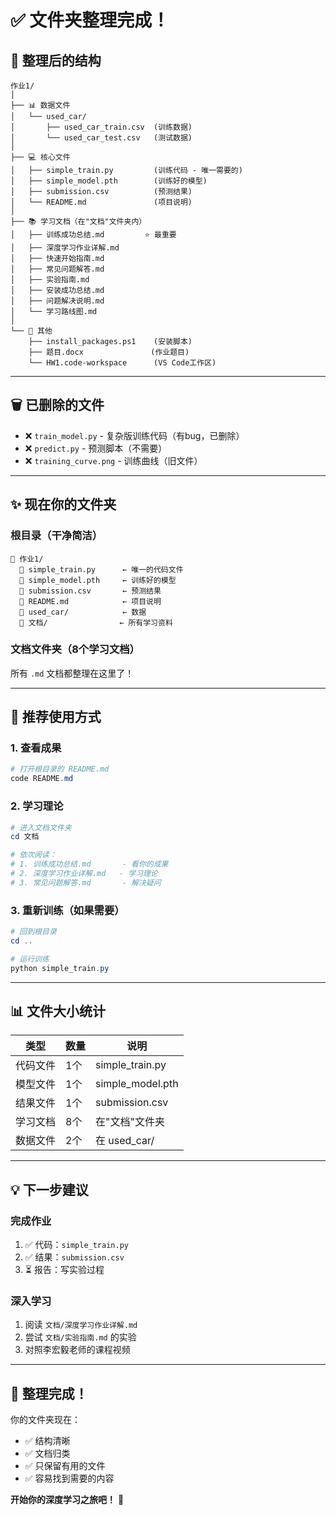 # ✅ 文件夹整理完成！

## 📁 整理后的结构

```
作业1/
│
├── 📊 数据文件
│   └── used_car/
│       ├── used_car_train.csv  (训练数据)
│       └── used_car_test.csv   (测试数据)
│
├── 💻 核心文件
│   ├── simple_train.py         (训练代码 - 唯一需要的)
│   ├── simple_model.pth        (训练好的模型)
│   ├── submission.csv          (预测结果)
│   └── README.md               (项目说明)
│
├── 📚 学习文档（在"文档"文件夹内）
│   ├── 训练成功总结.md         ⭐ 最重要
│   ├── 深度学习作业详解.md
│   ├── 快速开始指南.md
│   ├── 常见问题解答.md
│   ├── 实验指南.md
│   ├── 安装成功总结.md
│   ├── 问题解决说明.md
│   └── 学习路线图.md
│
└── 🔧 其他
    ├── install_packages.ps1    (安装脚本)
    ├── 题目.docx               (作业题目)
    └── HW1.code-workspace      (VS Code工作区)
```

---

## 🗑️ 已删除的文件

- ❌ `train_model.py` - 复杂版训练代码（有bug，已删除）
- ❌ `predict.py` - 预测脚本（不需要）
- ❌ `training_curve.png` - 训练曲线（旧文件）

---

## ✨ 现在你的文件夹

### 根目录（干净简洁）
```
📁 作业1/
  📄 simple_train.py      ← 唯一的代码文件
  📄 simple_model.pth     ← 训练好的模型
  📄 submission.csv       ← 预测结果
  📄 README.md            ← 项目说明
  📁 used_car/            ← 数据
  📁 文档/                ← 所有学习资料
```

### 文档文件夹（8个学习文档）
所有 `.md` 文档都整理在这里了！

---

## 🎯 推荐使用方式

### 1. 查看成果
```powershell
# 打开根目录的 README.md
code README.md
```

### 2. 学习理论
```powershell
# 进入文档文件夹
cd 文档

# 依次阅读：
# 1. 训练成功总结.md       - 看你的成果
# 2. 深度学习作业详解.md   - 学习理论
# 3. 常见问题解答.md       - 解决疑问
```

### 3. 重新训练（如果需要）
```powershell
# 回到根目录
cd ..

# 运行训练
python simple_train.py
```

---

## 📊 文件大小统计

| 类型 | 数量 | 说明 |
|-----|------|------|
| 代码文件 | 1个 | simple_train.py |
| 模型文件 | 1个 | simple_model.pth |
| 结果文件 | 1个 | submission.csv |
| 学习文档 | 8个 | 在"文档"文件夹 |
| 数据文件 | 2个 | 在 used_car/ |

---

## 💡 下一步建议

### 完成作业
1. ✅ 代码：`simple_train.py`
2. ✅ 结果：`submission.csv`
3. ⏳ 报告：写实验过程

### 深入学习
1. 阅读 `文档/深度学习作业详解.md`
2. 尝试 `文档/实验指南.md` 的实验
3. 对照李宏毅老师的课程视频

---

## 🎉 整理完成！

你的文件夹现在：
- ✅ 结构清晰
- ✅ 文档归类
- ✅ 只保留有用的文件
- ✅ 容易找到需要的内容

**开始你的深度学习之旅吧！** 🚀
